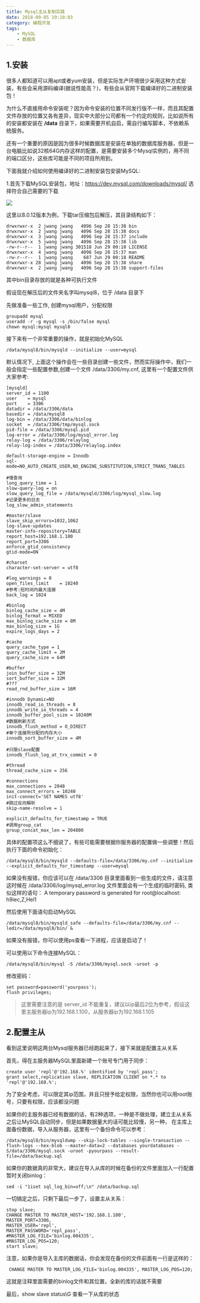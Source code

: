 ```yaml
---
title: Mysql主从复制实践
date: 2018-09-05 19:10:03
category: 编程开发
tags: 
    - MySQL
    - 数据库
---
```


## 1.安装
很多人都知道可以用apt或者yum安装，但是实际生产环境很少采用这种方式安装，有些会采用源码编译(据说性能高？)，有些会从官网下载编译好的二进制安装包！

为什么不直接用命令安装呢？因为命令安装的位置不同发行版不一样，而且其配置文件存放的位置又各有差异，现实中大部分公司都有一个约定的规则，比如说所有的安装都安装在 **/data** 目录下，如果需要开机自启，需自行编写脚本，不依赖系统服务。

还有一个重要的原因是因为很多时候数据库是安装在单独的数据库服务器，但是一台电脑比如说32核64G内存这样的配置，是需要安装多个Mysql实例的，用不同的端口区分，这些库可能是不同的项目所用到。

<!--more-->

下面我就介绍如何使用编译好的二进制安装包安装MySQL:

1.首先下载MySQL安装包，地址：https://dev.mysql.com/downloads/mysql/ 选择符合自己需要的下载 

![](https://ww1.sinaimg.cn/large/5f6e3e27ly1fvpadrk2mvj210s0eygnn.jpg)

这里以8.0.12版本为例，下载tar压缩包后解压，其目录结构如下：
```
drwxrwxr-x  2 jwang jwang   4096 Sep 28 15:38 bin
drwxrwxr-x  2 jwang jwang   4096 Sep 28 15:38 docs
drwxrwxr-x  3 jwang jwang   4096 Sep 28 15:37 include
drwxrwxr-x  5 jwang jwang   4096 Sep 28 15:38 lib
-rw-r--r--  1 jwang jwang 301518 Jun 29 00:18 LICENSE
drwxrwxr-x  4 jwang jwang   4096 Sep 28 15:37 man
-rw-r--r--  1 jwang jwang    687 Jun 29 00:18 README
drwxrwxr-x 28 jwang jwang   4096 Sep 28 15:38 share
drwxrwxr-x  2 jwang jwang   4096 Sep 28 15:38 support-files
```
其中bin目录存放的就是各种可执行文件

假设现在解压后的文件夹名字叫mysql8，位于 /data 目录下

先做准备一些工作, 创建mysql用户，分配权限
```
groupadd mysql
useradd -r -g mysql -s /bin/false mysql
chown mysql:mysql mysql8
```
接下来有一个非常重要的操作，就是初始化MySQL
```
/data/mysql8/bin/mysqld --initialize --user=mysql
```
默认情况下, 上面这个操作会在一些目录创建一些文件，然而实际操作中，我们一般会指定一些配置参数,创建一个文件 /data/3306/my.cnf, 这里有一个配置文件供大家参考:
```
[mysqld]
server_id = 1100
user    = mysql
port    = 3306
datadir = /data/3306/data
basedir = /data/mysql8
log-bin = /data/3306/data/binlog
socket  = /data/3306/tmp/mysql.sock
pid-file = /data/3306/mysql.pid
log-error = /data/3306/log/mysql_error.log
relay-log = /data/3306/relaylog
relay-log-index = /data/3306/relaylog.index

default-storage-engine = Innodb
sql-mode=NO_AUTO_CREATE_USER,NO_ENGINE_SUBSTITUTION,STRICT_TRANS_TABLES

#慢查询
long_query_time = 1
slow-query-log = on
slow_query_log_file = /data/mysqld/3306/log/mysql_slow.log
#记录更多的日志
log_slow_admin_statements

#master/slave
slave_skip_errors=1032,1062
log-slave-updates
master-info-repository=TABLE
report_host=192.168.1.100
report_port=3306
enforce_gtid_consistency
gtid-mode=ON

#charset
character-set-server = utf8

#log_warnings = 0
open_files_limit    = 10240
#参考:短时间内最大连接
back_log = 1024

#binlog
binlog_cache_size = 4M
binlog_format = MIXED
max_binlog_cache_size = 8M
max_binlog_size = 1G
expire_logs_days = 2

#cache
query_cache_type = 1
query_cache_limit = 2M
query_cache_size = 64M

#buffer
join_buffer_size = 32M
sort_buffer_size = 32M
#???
read_rnd_buffer_size = 16M

#innodb Dynamic=NO
innodb_read_io_threads = 8
innodb_write_io_threads = 4 
innodb_buffer_pool_size = 10240M 
#数据刷新方式
innodb_flush_method = O_DIRECT
#单个连接所分配的内存大小
innodb_sort_buffer_size = 4M

#只限slave配置
innodb_flush_log_at_trx_commit = 0

#thread
thread_cache_size = 256

#connections
max_connections = 2048 
max_connect_errors = 10240
init-connect='SET NAMES utf8'
#跳过反向解析
skip-name-resolve = 1

explicit_defaults_for_timestamp = TRUE
#调用group_cat
group_concat_max_len = 204800
```
具体的配置项这么不细说了，有些可能需要根据你服务器的配置做一些调整！然后执行下面的命令初始化：
```
/data/mysql8/bin/mysqld --defaults-file=/data/3306/my.cnf --initialize --explicit_defaults_for_timestamp --user=mysql
```
如果没有报错，你应该可以在 /data/3306 目录里面看到一些生成的文件，请注意这时候在 /data/3306/log/mysql_error.log 文件里面会有一个生成的临时密码,
类似这样的语句： A temporary password is generated for root@localhost: h9iec,Z,Hel1

然后使用下面语句启动MySQL
```
/data/mysql8/bin/mysqld_safe --defaults-file=/data/3306/my.cnf --ledir=/data/mysql8/bin/ &
```
如果没有报错，你可以使用ps查看一下进程，应该是启动了！

可以使用以下命令连接MySQL：
```
/data/mysql8/bin/mysql -S /data/3306/mysql.sock -uroot -p
```
修改密码：
```
set password=password('yourpass');
flush privileges;
```
>这里需要注意的是 server_id 不能重复，建议以ip最后2位为参考，假设这里主服务器ip为192.168.1.100，从服务器ip为192.168.1.105

## 2.配置主从
看到这里说明这两台Mysql服务器已经跑起来了，接下来就是配置主从关系

首先，得在主服务器MySQL里面新建一个账号专门用于同步：
```
create user 'repl'@'192.168.%' identified by 'repl_pass';
grant select,replication slave, REPLICATION CLIENT on *.* to 'repl'@'192.168.%';
```
为了安全考虑，可以限定其ip范围，并且只授予给定权限，当然你也可以用root账号，只要有权限，应该都没问题

如果你的主服务器已经有数据的话，有2种选项，一种是不做处理，建立主从关系之后让MySQL自动同步，但是如果数据量大的话可能比较慢，另一种，
在主库上面备份数据，导入从服务器，这里有一个备份命令可以参考：
```
/data/mysql8/bin/mysqldump --skip-lock-tables --single-transaction --flush-logs --hex-blob --master-data=2 --databases yourdatabases -S/data/3306/mysql.sock -uroot -pyourpass --result-file=/data/backup.sql
```
如果你的数据真的非常大，建议在导入从库的时候在备份的文件里面加入一行配置暂时关闭binlog：
```
sed -i "1iset sql_log_bin=off;\n" /data/backup.sql
```
一切搞定之后，只剩下最后一步了，设置主从关系：
```
stop slave;
CHANGE MASTER TO MASTER_HOST='192.168.1.100', 
MASTER_PORT=3306,
MASTER_USER='repl', 
MASTER_PASSWORD='repl_pass', 
#MASTER_LOG_FILE='binlog.004335', 
#MASTER_LOG_POS=120; 
start slave;
```
注意，如果你是导入主库的数据话，你会发现在备份的文件前面有一行是这样的：
```
 CHANGE MASTER TO MASTER_LOG_FILE='binlog.004335', MASTER_LOG_POS=120;
```
这就是注释里面需要的binlog文件和其位置，全新的库的话就不需要

最后，show slave status\G 查看一下从库的状态
